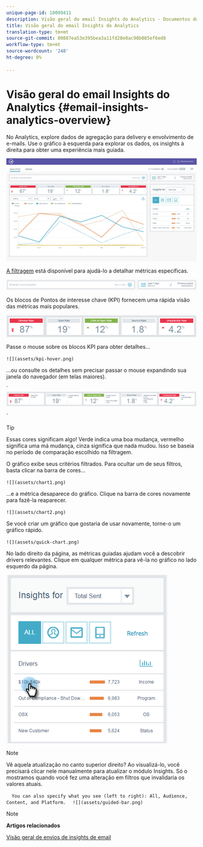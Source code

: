 ```yaml
---
unique-page-id: 10099411
description: Visão geral do email Insights do Analytics - Documentos do marketing - Documentação do produto
title: Visão geral do email Insights do Analytics
translation-type: tm+mt
source-git-commit: 00887ea53e395bea3a11fd28e0ac98b085ef6ed8
workflow-type: tm+mt
source-wordcount: '248'
ht-degree: 0%

---
```



# Visão geral do email Insights do Analytics {#email-insights-analytics-overview}

No Analytics, explore dados de agregação para delivery e envolvimento de e-mails. Use o gráfico à esquerda para explorar os dados, os insights à direita para obter uma experiência mais guiada.

![](assets/emailanalytics-1.jpg)

[A filtragem](filtering-in-email-insights.md) está disponível para ajudá-lo a detalhar métricas específicas.

![](assets/filter-field.png)

Os blocos de Pontos de interesse chave (KPI) fornecem uma rápida visão das métricas mais populares.

![](assets/kpi.png)

Passe o mouse sobre os blocos KPI para obter detalhes...

` ![](assets/kpi-hover.png)  
`

...ou consulte os detalhes sem precisar passar o mouse expandindo sua janela do navegador (em telas maiores).

` ![](assets/kpi-wide.png)

`

>[!TIP]
>
>Essas cores significam algo! Verde indica uma boa mudança, vermelho significa uma má mudança, cinza significa que nada mudou. Isso se baseia no período de comparação escolhido na filtragem.

O gráfico exibe seus critérios filtrados. Para ocultar um de seus filtros, basta clicar na barra de cores...

` ![](assets/chart1.png)  
`

...e a métrica desaparece do gráfico. Clique na barra de cores novamente para fazê-la reaparecer.

` ![](assets/chart2.png)  
`

Se você criar um gráfico que gostaria de usar novamente, torne-o um gráfico [](email-insights-quick-charts.md)rápido.

` ![](assets/quick-chart.png)  
`

No lado direito da página, as métricas guiadas ajudam você a descobrir drivers relevantes. Clique em qualquer métrica para vê-la no gráfico no lado esquerdo da página.

![](assets/guided-metrics-ps.png)

>[!NOTE]
>
>Vê aquela atualização no canto superior direito? Ao visualizá-lo, você precisará clicar nele manualmente para atualizar o módulo Insights. Só o mostramos quando você fez uma alteração em filtros que invalidaria os valores atuais.

`  
You can also specify what you see (left to right): All, Audience, Content, and Platform.  
`  ` ![](assets/guided-bar.png)  
`

>[!NOTE]
>
>**Artigos relacionados**
>
>[Visão geral de envios de insights de email](email-insights-sends-overview.md)

